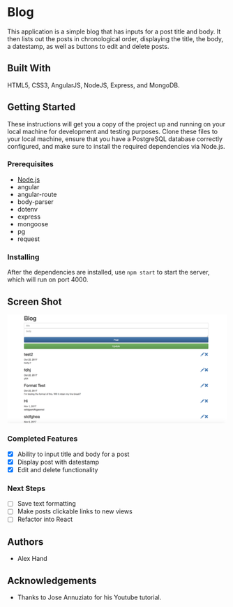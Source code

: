 # Blog

This application is a simple blog that has inputs for a post title and body. It then lists out the posts in chronological order, displaying the title, the body, a datestamp, as well as buttons to edit and delete posts.

## Built With

HTML5, CSS3, AngularJS, NodeJS, Express, and MongoDB.

## Getting Started

These instructions will get you a copy of the project up and running on your local machine for development and testing purposes. 
Clone these files to your local machine, ensure that you have a PostgreSQL database correctly configured, and make sure to install the required dependencies via Node.js.

### Prerequisites

- [Node.js](https://nodejs.org/en/)
- angular
- angular-route
- body-parser
- dotenv
- express
- mongoose
- pg
- request

### Installing

After the dependencies are installed, use ```npm start``` to start the server, which will run on port 4000.

## Screen Shot

![Image of Blog](https://github.com/AlexJHand/Blog/blob/master/public/Screen%20Shot%202017-11-30%20at%209.11.59%20PM.png)

### Completed Features

- [x] Ability to input title and body for a post
- [x] Display post with datestamp
- [x] Edit and delete functionality

### Next Steps

- [ ] Save text formatting
- [ ] Make posts clickable links to new views
- [ ] Refactor into React

## Authors

* Alex Hand

## Acknowledgements

* Thanks to Jose Annuziato for his Youtube tutorial.